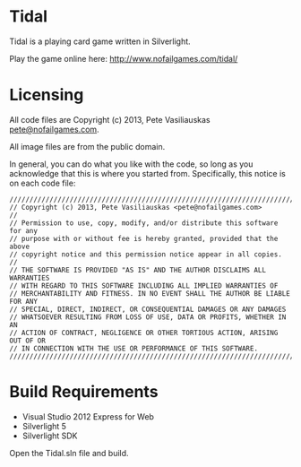 Tidal
=====

Tidal is a playing card game written in Silverlight.

Play the game online here: http://www.nofailgames.com/tidal/


Licensing
=========

All code files are Copyright (c) 2013, Pete Vasiliauskas <pete@nofailgames.com>.

All image files are from the public domain.

In general, you can do what you like with the code, so long as you acknowledge
that this is where you started from.  Specifically, this notice is on each
code file:

    //////////////////////////////////////////////////////////////////////////////
    // Copyright (c) 2013, Pete Vasiliauskas <pete@nofailgames.com>
    //
    // Permission to use, copy, modify, and/or distribute this software for any
    // purpose with or without fee is hereby granted, provided that the above
    // copyright notice and this permission notice appear in all copies.
    //
    // THE SOFTWARE IS PROVIDED "AS IS" AND THE AUTHOR DISCLAIMS ALL WARRANTIES
    // WITH REGARD TO THIS SOFTWARE INCLUDING ALL IMPLIED WARRANTIES OF
    // MERCHANTABILITY AND FITNESS. IN NO EVENT SHALL THE AUTHOR BE LIABLE FOR ANY
    // SPECIAL, DIRECT, INDIRECT, OR CONSEQUENTIAL DAMAGES OR ANY DAMAGES
    // WHATSOEVER RESULTING FROM LOSS OF USE, DATA OR PROFITS, WHETHER IN AN
    // ACTION OF CONTRACT, NEGLIGENCE OR OTHER TORTIOUS ACTION, ARISING OUT OF OR
    // IN CONNECTION WITH THE USE OR PERFORMANCE OF THIS SOFTWARE.
    //////////////////////////////////////////////////////////////////////////////


Build Requirements
==================
- Visual Studio 2012 Express for Web
- Silverlight 5
- Silverlight SDK

Open the Tidal.sln file and build.
